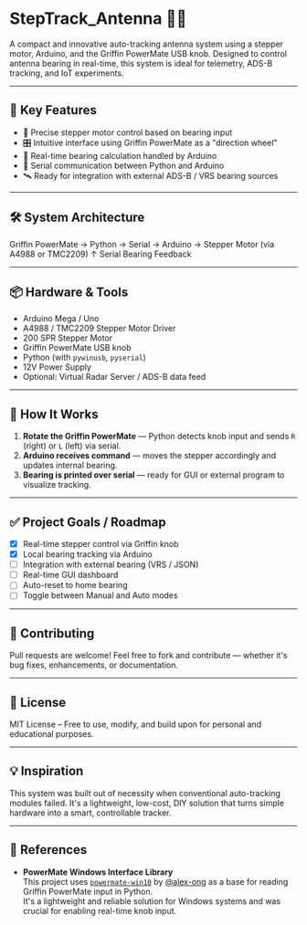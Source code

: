 # StepTrack_Antenna 🚀📡

A compact and innovative auto-tracking antenna system using a stepper motor, Arduino, and the Griffin PowerMate USB knob. Designed to control antenna bearing in real-time, this system is ideal for telemetry, ADS-B tracking, and IoT experiments.

---

## 🎯 Key Features

- 🔁 Precise stepper motor control based on bearing input
- 🎛️ Intuitive interface using Griffin PowerMate as a "direction wheel"
- 🧠 Real-time bearing calculation handled by Arduino
- 🔌 Serial communication between Python and Arduino
- 🛰️ Ready for integration with external ADS-B / VRS bearing sources

---

## 🛠️ System Architecture

Griffin PowerMate → Python → Serial → Arduino → Stepper Motor (via A4988 or TMC2209) ↑ Serial Bearing Feedback

---

## 📦 Hardware & Tools

- Arduino Mega / Uno
- A4988 / TMC2209 Stepper Motor Driver
- 200 SPR Stepper Motor
- Griffin PowerMate USB knob
- Python (with `pywinusb`, `pyserial`)
- 12V Power Supply
- Optional: Virtual Radar Server / ADS-B data feed

---

## 🚀 How It Works

1. **Rotate the Griffin PowerMate** — Python detects knob input and sends `R` (right) or `L` (left) via serial.
2. **Arduino receives command** — moves the stepper accordingly and updates internal bearing.
3. **Bearing is printed over serial** — ready for GUI or external program to visualize tracking.

---

## ✅ Project Goals / Roadmap

- [x] Real-time stepper control via Griffin knob
- [x] Local bearing tracking via Arduino
- [ ] Integration with external bearing (VRS / JSON)
- [ ] Real-time GUI dashboard
- [ ] Auto-reset to home bearing
- [ ] Toggle between Manual and Auto modes

---

## 🤝 Contributing

Pull requests are welcome! Feel free to fork and contribute — whether it's bug fixes, enhancements, or documentation.

---

## 📄 License

MIT License – Free to use, modify, and build upon for personal and educational purposes.

---

## 💡 Inspiration

This system was built out of necessity when conventional auto-tracking modules failed. It's a lightweight, low-cost, DIY solution that turns simple hardware into a smart, controllable tracker.

---

## 🔗 References

- **PowerMate Windows Interface Library**  
  This project uses [`powermate-win10`](https://github.com/alex-ong/powermate-win10) by [@alex-ong](https://github.com/alex-ong) as a base for reading Griffin PowerMate input in Python.  
  It's a lightweight and reliable solution for Windows systems and was crucial for enabling real-time knob input.


